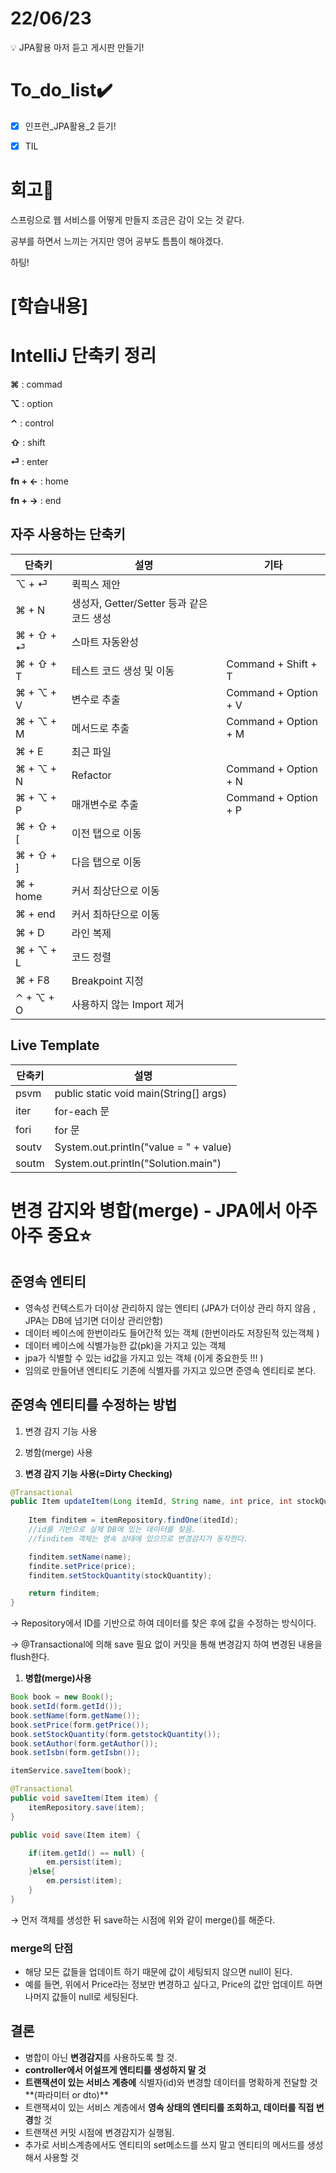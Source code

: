 # 22/06/23

<aside>
💡 JPA활용 마저 듣고 게시판 만들기!

</aside>

# To_do_list✔️



- [x]  인프런_JPA활용_2 듣기!
- [x]  TIL



# 회고🤔

스프링으로 웹 서비스를 어떻게 만들지 조금은 감이 오는 것 같다.

공부를 하면서 느끼는 거지만 영어 공부도 틈틈이 해야겠다.

하팅!

# [학습내용]



# IntelliJ 단축키 정리

**⌘** : commad

**⌥** : option

**⌃** : control

**⇧** : shift

**⏎** : enter

**fn + ←** : home

**fn + →** : end

## 자주 사용하는 단축키

| 단축키 | 설명 | 기타 |
| --- | --- | --- |
| ⌥ + ⏎ | 퀵픽스 제안 |  |
| ⌘ + N | 생성자, Getter/Setter 등과 같은 코드 생성 |  |
| ⌘ + ⇧ + ⏎ | 스마트 자동완성 |  |
| ⌘ + ⇧ + T | 테스트 코드 생성 및 이동 | Command + Shift + T |
| ⌘ + ⌥ + V | 변수로 추출 | Command + Option + V |
| ⌘ + ⌥ + M | 메서드로 추출 | Command + Option + M |
| ⌘ + E | 최근 파일 |  |
| ⌘ + ⌥ + N | Refactor | Command + Option + N |
| ⌘ + ⌥ + P | 매개변수로 추출 | Command + Option + P |
| ⌘ + ⇧ + [ | 이전 탭으로 이동 |  |
| ⌘ + ⇧ + ] | 다음 탭으로 이동 |  |
| ⌘ + home | 커서 최상단으로 이동 |  |
| ⌘ + end | 커서 최하단으로 이동 |  |
| ⌘ + D | 라인 복제 |  |
| ⌘ + ⌥ + L | 코드 정렬 |  |
| ⌘ + F8 | Breakpoint 지정 |  |
| ⌃ + ⌥ + O | 사용하지 않는 Import 제거 |  |

## Live Template

| 단축키 | 설명 |
| --- | --- |
| psvm | public static void main(String[] args) |
| iter | for-each 문 |
| fori | for 문 |
| soutv | System.out.println("value = " + value) |
| soutm | System.out.println("Solution.main") |
# 변경 감지와 병합(merge) - JPA에서 아주 아주 중요⭐️

## 준영속 엔티티

- 영속성 컨텍스트가 더이상 관리하지 않는 엔티티 (JPA가 더이상 관리 하지 않음 ,  JPA는 DB에 넘기면 더이상 관리안함)
- 데이터 베이스에 한번이라도 들어간적 있는 객체 (한번이라도 저장된적 있는객체 )
- 데이터 베이스에 식별가능한 값(pk)을 가지고 있는 객체
- jpa가 식별할 수 있는 id값을 가지고 있는 객체 (이게 중요한듯 !!! )
- 임의로 만들어낸 엔티티도 기존에 식별자를 가지고 있으면 준영속 엔티티로 본다.

## 준영속 엔티티를 수정하는 방법

1. 변경 감지 기능 사용
2. 병함(merge) 사용

1. **변경 감지 기능 사용(=Dirty Checking)**

```java
@Transactional
public Item updateItem(Long itemId, String name, int price, int stockQuantity) {
	
	Item finditem = itemRepository.findOne(itedId);
	//id를 기반으로 실제 DB에 있는 데이터를 찾음.
	//finditem 객체는 영속 상태에 있으므로 변경감지가 동작한다.

	finditem.setName(name);
	findite.setPrice(price);
	finditem.setStockQuantity(stockQuantity);

	return finditem;
}
```

→ Repository에서 ID를 기반으로 하여 데이터를 찾은 후에 값을 수정하는 방식이다.

→ @Transactional에 의해 save 필요 없이 커밋을 통해 변경감지 하여 변경된 내용을 flush한다.

1. **병합(merge)사용**

```java
Book book = new Book();
book.setId(form.getId());
book.setName(form.getName());
book.setPrice(form.getPrice());
book.setStockQuantity(form.getstockQuantity());
book.setAuthor(form.getAuthor());
book.setIsbn(form.getIsbn());

itemService.saveItem(book);
```

```java
@Transactional
public void saveItem(Item item) {
	itemRepository.save(item);
}
```

```java
public void save(Item item) {

	if(item.getId() == null) {
		em.persist(item);
	}else{
		em.persist(item);
	}
}
```

→ 먼저 객체를 생성한 뒤 save하는 시점에 위와 같이 merge()를 해준다.

### merge의 단점

- 해당 모든 값들을 업데이트 하기 때문에 값이 세팅되지 않으면 null이 된다.
- 예를 들면, 위에서 Price라는 정보만 변경하고 싶다고, Price의 값만 업데이트 하면 나머지 값들이 null로 세팅된다.

## 결론

- 병합이 아닌 **변경감지**를 사용하도록 할 것.
- **controller에서 어설프게 엔티티를 생성하지 말 것**
- **트랜잭션이 있는 서비스 계층에** 식별자(id)와 변경할 데이터를 명확하게 전달할 것**(파라미터 or dto)**
- 트랜잭셔이 있는 서비스 계층에서 **영속 상태의 엔티티를 조회하고, 데이터를 직접 변경**할 것
- 트랜잭션 커밋 시점에 변경감지가 실행됨.
- 추가로 서비스계층에서도 엔티티의 set메소드를 쓰지 말고 엔티티의 메서드를 생성해서 사용할 것
